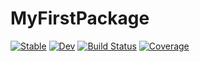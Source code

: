 # MyFirstPackage

[![Stable](https://img.shields.io/badge/docs-stable-blue.svg)](https://GiggleLiu.github.io/MyFirstPackage.jl/stable/)
[![Dev](https://img.shields.io/badge/docs-dev-blue.svg)](https://GiggleLiu.github.io/MyFirstPackage.jl/dev/)
[![Build Status](https://github.com/GiggleLiu/MyFirstPackage.jl/actions/workflows/CI.yml/badge.svg?branch=main)](https://github.com/GiggleLiu/MyFirstPackage.jl/actions/workflows/CI.yml?query=branch%3Amain)
[![Coverage](https://codecov.io/gh/GiggleLiu/MyFirstPackage.jl/branch/main/graph/badge.svg)](https://codecov.io/gh/GiggleLiu/MyFirstPackage.jl)

